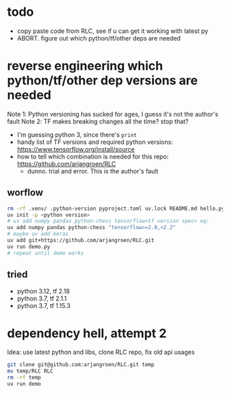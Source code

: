 # todo
- copy paste code from RLC, see if u can get it working with latest py
- ABORT. figure out which python/tf/other deps are needed

# reverse engineering which python/tf/other dep versions are needed
Note 1: Python versioning has sucked for ages, I guess it's not the author's fault
Note 2: TF makes breaking changes all the time? stop that?

- I'm guessing python 3, since there's `print`
- handy list of TF versions and required python versions: https://www.tensorflow.org/install/source
- how to tell which combination is needed for this repo: https://github.com/arjangroen/RLC
    - dunno. trial and error. This _is_ the author's fault

## worflow
```sh
rm -rf .venv/ .python-version pyproject.toml uv.lock README.md hello.py
uv init -p <python version>
# uv add numpy pandas python-chess tensorflow<tf version spec> eg:
uv add numpy pandas python-chess "tensorflow>=2.0,<2.2"
# maybe uv add keras
uv add git+https://github.com/arjangroen/RLC.git
uv run demo.py
# repeat until demo works
```

## tried
- python 3.12, tf 2.18
- python 3.7, tf 2.1.1
- python 3.7, tf 1.15.3


# dependency hell, attempt 2
Idea: use latest python and libs, clone RLC repo, fix old api usages

```sh
git clone git@github.com:arjangroen/RLC.git temp
mv temp/RLC RLC
rm -rf temp
uv run demo
```
